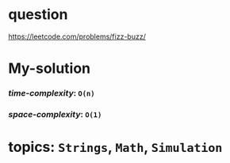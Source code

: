 # question
https://leetcode.com/problems/fizz-buzz/

# **My-solution**

### _time-complexity_: `O(n)`
### _space-complexity_: `O(1)`


# topics: `Strings`, `Math`, `Simulation`
